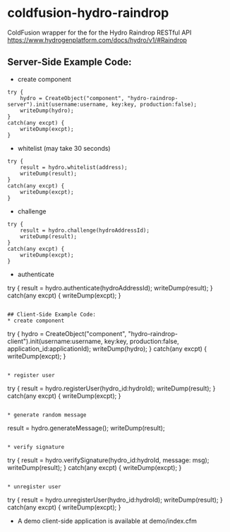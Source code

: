 # coldfusion-hydro-raindrop
ColdFusion wrapper for the for the Hydro Raindrop RESTful API
https://www.hydrogenplatform.com/docs/hydro/v1/#Raindrop

## Server-Side Example Code:
* create component
```
try {
	hydro = CreateObject("component", "hydro-raindrop-server").init(username:username, key:key, production:false);
	writeDump(hydro);
}
catch(any excpt) {
	writeDump(excpt);
}
```

* whitelist (may take 30 seconds)
```
try {
	result = hydro.whitelist(address);
	writeDump(result);
}
catch(any excpt) {
	writeDump(excpt);
}
```	
	
* challenge
```
try {
	result = hydro.challenge(hydroAddressId);
	writeDump(result);
}
catch(any excpt) {
	writeDump(excpt);
}
```

* authenticate

try {
	result = hydro.authenticate(hydroAddressId);
	writeDump(result);
}
catch(any excpt) {
	writeDump(excpt);
}
```

## Client-Side Example Code:
* create component
```
try {
	hydro = CreateObject("component", "hydro-raindrop-client").init(username:username, key:key, production:false, application_id:applicationId);
	writeDump(hydro);
}
catch(any excpt) {
	writeDump(excpt);
}
```

* register user
```
try {
	result = hydro.registerUser(hydro_id:hydroId);
	writeDump(result);
}
catch(any excpt) {
	writeDump(excpt);
}
```	
	
* generate random message
```
result = hydro.generateMessage();
writeDump(result);
```

* verify signature
```
try {
	result = hydro.verifySignature(hydro_id:hydroId, message: msg);
	writeDump(result);
}
catch(any excpt) {
	writeDump(excpt);
}
```

* unregister user
```
try {
	result = hydro.unregisterUser(hydro_id:hydroId);
	writeDump(result);
}
catch(any excpt) {
	writeDump(excpt);
}

* A demo client-side application is available at demo/index.cfm
